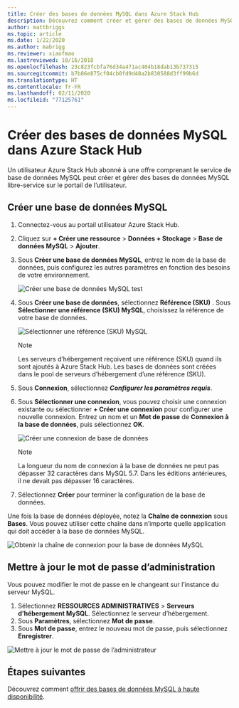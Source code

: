 ```yaml
---
title: Créer des bases de données MySQL dans Azure Stack Hub
description: Découvrez comment créer et gérer des bases de données MySQL provisionnées avec le fournisseur de ressources de l’adaptateur MySQL dans Azure Stack Hub.
author: mattbriggs
ms.topic: article
ms.date: 1/22/2020
ms.author: mabrigg
ms.reviewer: xiaofmao
ms.lastreviewed: 10/16/2018
ms.openlocfilehash: 23c823fcbfa76d34a471ac404b18dab13b737315
ms.sourcegitcommit: b7b86e875cf04cb0fd9d48a2b830588d3ff99b6d
ms.translationtype: HT
ms.contentlocale: fr-FR
ms.lasthandoff: 02/11/2020
ms.locfileid: "77125761"
---
```

# <a name="create-mysql-databases-in-azure-stack-hub"></a>Créer des bases de données MySQL dans Azure Stack Hub
Un utilisateur Azure Stack Hub abonné à une offre comprenant le service de base de données MySQL peut créer et gérer des bases de données MySQL libre-service sur le portail de l’utilisateur.

## <a name="create-a-mysql-database"></a>Créer une base de données MySQL

1. Connectez-vous au portail utilisateur Azure Stack Hub.
2. Cliquez sur **+ Créer une ressource** > **Données + Stockage** > **Base de données MySQL** > **Ajouter**.
3. Sous **Créer une base de données MySQL**, entrez le nom de la base de données, puis configurez les autres paramètres en fonction des besoins de votre environnement.

    ![Créer une base de données MySQL test](./media/azure-stack-mysql-rp-deploy/mysql-create-db-a.png)

4. Sous **Créer une base de données**, sélectionnez **Référence (SKU)** . Sous **Sélectionner une référence (SKU) MySQL**, choisissez la référence de votre base de données.

    ![Sélectionner une référence (SKU) MySQL](./media/azure-stack-mysql-rp-deploy/mysql-select-sku.png)

    >[!Note]
    >Les serveurs d’hébergement reçoivent une référence (SKU) quand ils sont ajoutés à Azure Stack Hub. Les bases de données sont créées dans le pool de serveurs d’hébergement d’une référence (SKU).

5. Sous **Connexion**, sélectionnez ***Configurer les paramètres requis***.
6. Sous **Sélectionner une connexion**, vous pouvez choisir une connexion existante ou sélectionner **+ Créer une connexion** pour configurer une nouvelle connexion.  Entrez un nom et un **Mot de passe** de **Connexion à la base de données**, puis sélectionnez **OK**.

    ![Créer une connexion de base de données](./media/azure-stack-mysql-rp-deploy/create-new-login.png)

    >[!NOTE]
    >La longueur du nom de connexion à la base de données ne peut pas dépasser 32 caractères dans MySQL 5.7. Dans les éditions antérieures, il ne devait pas dépasser 16 caractères.

7. Sélectionnez **Créer** pour terminer la configuration de la base de données.

Une fois la base de données déployée, notez la **Chaîne de connexion** sous **Bases**. Vous pouvez utiliser cette chaîne dans n’importe quelle application qui doit accéder à la base de données MySQL.

![Obtenir la chaîne de connexion pour la base de données MySQL](./media/azure-stack-mysql-rp-deploy/mysql-db-created-a.png)

## <a name="update-the-administrative-password"></a>Mettre à jour le mot de passe d’administration

Vous pouvez modifier le mot de passe en le changeant sur l’instance du serveur MySQL.

1. Sélectionnez **RESSOURCES ADMINISTRATIVES** > **Serveurs d’hébergement MySQL**. Sélectionnez le serveur d’hébergement.
2. Sous **Paramètres**, sélectionnez **Mot de passe**.
3. Sous **Mot de passe**, entrez le nouveau mot de passe, puis sélectionnez **Enregistrer**.

![Mettre à jour le mot de passe de l’administrateur](./media/azure-stack-mysql-rp-deploy/mysql-update-password.png)

## <a name="next-steps"></a>Étapes suivantes

Découvrez comment [offrir des bases de données MySQL à haute disponibilité](azure-stack-tutorial-mysql.md).
